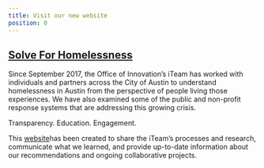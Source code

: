 ```yaml
---
title: Visit our new website
position: 0
---
```


## [Solve For Homelessness](https://austininnovation.wixsite.com/solveforhomelessness)




Since September 2017, the Office of Innovation’s iTeam has worked with individuals and partners across the City of Austin to understand homelessness in Austin from the perspective of people living those experiences. We have also examined some of the public and non-profit response systems that are addressing this growing crisis.

Transparency. Education. Engagement.

This [website](https://austininnovation.wixsite.com/solveforhomelessness)has been created to share the iTeam’s processes and research, communicate what we learned, and provide up-to-date information about our recommendations and ongoing collaborative projects. 






